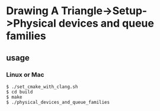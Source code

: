 # Drawing A Triangle->Setup->Physical devices and queue families
## usage
### Linux or Mac
```
$ ./set_cmake_with_clang.sh
$ cd build
$ make
$ ./physical_devices_and_queue_families
```
